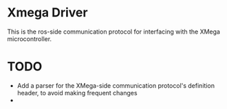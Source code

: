 Xmega Driver
============

This is the ros-side communication protocol for interfacing with the XMega microcontroller.

# TODO
* Add a parser for the XMega-side communication protocol's definition header, to avoid making frequent changes
* 